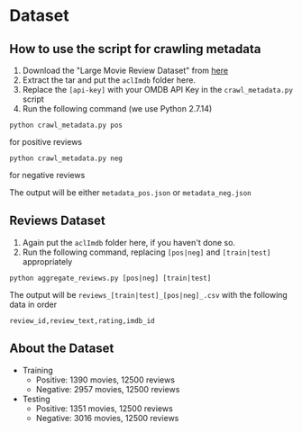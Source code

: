 # Dataset

## How to use the script for crawling metadata

1. Download the "Large Movie Review Dataset" from [here](http://ai.stanford.edu/~amaas/data/sentiment/)
2. Extract the tar and put the `aclImdb` folder here.
3. Replace the `[api-key]` with your OMDB API Key in the `crawl_metadata.py` script
4. Run the following command (we use Python 2.7.14)

```
python crawl_metadata.py pos
```
for positive reviews

```
python crawl_metadata.py neg
```
for negative reviews

The output will be either `metadata_pos.json` or `metadata_neg.json`

## Reviews Dataset

1. Again put the `aclImdb` folder here, if you haven't done so.
2. Run the following command, replacing `[pos|neg]` and `[train|test]` appropriately

```
python aggregate_reviews.py [pos|neg] [train|test]
```

The output will be `reviews_[train|test]_[pos|neg]_.csv` with the following data in order

```
review_id,review_text,rating,imdb_id
```

## About the Dataset

* Training
   * Positive: 1390 movies, 12500 reviews
   * Negative: 2957 movies, 12500 reviews
* Testing
   * Positive: 1351 movies, 12500 reviews
   * Negative: 3016 movies, 12500 reviews